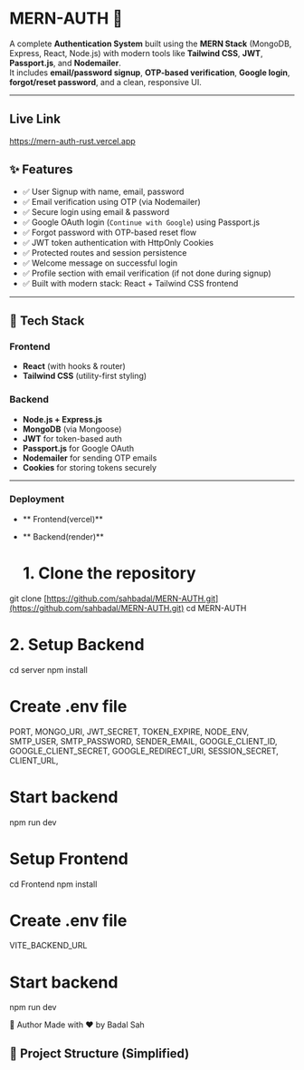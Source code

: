 # MERN-AUTH 🔐

A complete **Authentication System** built using the **MERN Stack** (MongoDB, Express, React, Node.js) with modern tools like **Tailwind CSS**, **JWT**, **Passport.js**, and **Nodemailer**.  
It includes **email/password signup**, **OTP-based verification**, **Google login**, **forgot/reset password**, and a clean, responsive UI.

---

## Live Link
https://mern-auth-rust.vercel.app

## ✨ Features

- ✅ User Signup with name, email, password
- ✅ Email verification using OTP (via Nodemailer)
- ✅ Secure login using email & password
- ✅ Google OAuth login (`Continue with Google`) using Passport.js
- ✅ Forgot password with OTP-based reset flow
- ✅ JWT token authentication with HttpOnly Cookies
- ✅ Protected routes and session persistence
- ✅ Welcome message on successful login
- ✅ Profile section with email verification (if not done during signup)
- ✅ Built with modern stack: React + Tailwind CSS frontend

---

## 🧱 Tech Stack

### Frontend
- **React** (with hooks & router)
- **Tailwind CSS** (utility-first styling)

### Backend
- **Node.js + Express.js**
- **MongoDB** (via Mongoose)
- **JWT** for token-based auth
- **Passport.js** for Google OAuth
- **Nodemailer** for sending OTP emails
- **Cookies** for storing tokens securely

---
### Deployment
- ** Frontend(vercel)**
- ** Backend(render)**

  # 1. Clone the repository
git clone [https://github.com/sahbadal/MERN-AUTH.git](https://github.com/sahbadal/MERN-AUTH.git)
cd MERN-AUTH

# 2. Setup Backend
cd server
npm install

# Create .env file
PORT,
  MONGO_URI,
  JWT_SECRET,
  TOKEN_EXPIRE,
  NODE_ENV,
  SMTP_USER,
  SMTP_PASSWORD,
  SENDER_EMAIL,
  GOOGLE_CLIENT_ID,
  GOOGLE_CLIENT_SECRET,
  GOOGLE_REDIRECT_URI,
  SESSION_SECRET,
  CLIENT_URL,

# Start backend
npm run dev

# Setup Frontend
cd Frontend
npm install 

# Create .env file 
VITE_BACKEND_URL

# Start backend
npm run dev


🙌 Author
Made with ❤️ by Badal Sah


## 📂 Project Structure (Simplified)

